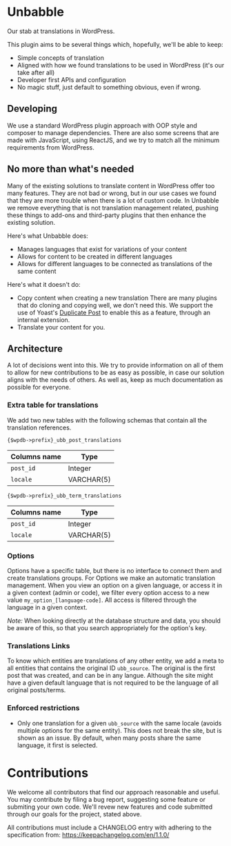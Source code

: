 # Unbabble

Our stab at translations in WordPress.

This plugin aims to be several things which, hopefully, we'll be able to keep:

- Simple concepts of translation
- Aligned with how we found translations to be used in WordPress (it's our take after all)
- Developer first APIs and configuration
- No magic stuff, just default to something obvious, even if wrong.

## Developing

We use a standard WordPress plugin approach with OOP style and composer to manage dependencies. There are also some screens that are made with JavaScript, using ReactJS, and we try to match all the minimum requirements from WordPress.

## No more than what's needed

Many of the existing solutions to translate content in WordPress offer too many features. They are not bad or wrong, but in our use cases we found that they are more trouble when there is a lot of custom code. In Unbabble we remove everything that is not translation management related, pushing these things to add-ons and third-party plugins that then enhance the existing solution.

Here's what Unbabble does:

- Manages languages that exist for variations of your content
- Allows for content to be created in different languages
- Allows for different languages to be connected as translations of the same content

Here's what it doesn't do:

- Copy content when creating a new translation
  There are many plugins that do cloning and copying well, we don't need this. We support the use of Yoast's [Duplicate Post](https://github.com/26B/duplicate-post) to enable this as a feature, through an internal extension.
- Translate your content for you.

## Architecture

A lot of decisions went into this. We try to provide information on all of them to allow for new contributions to be as easy as possible, in case our solution aligns with the needs of others. As well as, keep as much documentation as possible for everyone.

### Extra table for translations

We add two new tables with the following schemas that contain all the translation references.

`{$wpdb->prefix}_ubb_post_translations`

| Columns name | Type       |
| ------------ | ---------- |
| `post_id`    | Integer    |
| `locale`     | VARCHAR(5) |
 
`{$wpdb->prefix}_ubb_term_translations`

| Columns name | Type       |
| ------------ | ---------- |
| `post_id`    | Integer    |
| `locale`     | VARCHAR(5) |

### Options

Options have a specific table, but there is no interface to connect them and create translations groups. For Options we make an automatic translation management. When you view an option on a given language, or access it in a given context (admin or code), we filter every option access to a new value `my_option_[language-code]`. All access is filtered through the language in a given context.

*Note:* When looking directly at the database structure and data, you should be aware of this, so that you search appropriately for the option's key.

### Translations Links

To know which entities are translations of any other entity, we add a meta to all entities that contains the original ID `ubb_source`. The original is the first post that was created, and can be in any langue. Although the site might have a given default language that is not required to be the language of all original posts/terms.

### Enforced restrictions

- Only one translation for a given `ubb_source` with the same locale (avoids multiple options for the same entity). This does not break the site, but is shown as an issue. By default, when many posts share the same language, it first is selected.

# Contributions

We welcome all contributors that find our approach reasonable and useful. You may contribute by filing a bug report, suggesting some feature or submiting your own code. We'll revew new features and code submitted through our goals for the project, stated above.

All contributions must include a CHANGELOG entry with adhering to the specification from: https://keepachangelog.com/en/1.1.0/
